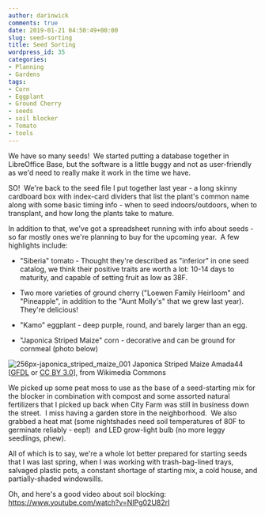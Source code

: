 ```yaml
---
author: darinwick
comments: true
date: 2019-01-21 04:50:49+00:00
slug: seed-sorting
title: Seed Sorting
wordpress_id: 35
categories:
- Planning
- Gardens
tags:
- Corn
- Eggplant
- Ground Cherry
- seeds
- soil blocker
- Tomato
- tools
---
```


We have so many seeds!  We started putting a database together in LibreOffice Base, but the software is a little buggy and not as user-friendly as we'd need to really make it work in the time we have.

SO!  We're back to the seed file I put together last year - a long skinny cardboard box with index-card dividers that list the plant's common name along with some basic timing info - when to seed indoors/outdoors, when to transplant, and how long the plants take to mature.

In addition to that, we've got a spreadsheet running with info about seeds - so far mostly ones we're planning to buy for the upcoming year.  A few highlights include:



	
  * "Siberia" tomato - Thought they're described as "inferior" in one seed catalog, we think their positive traits are worth a lot: 10-14 days to maturity, and capable of setting fruit as low as 38F.

	
  * Two more varieties of ground cherry ("Loewen Family Heirloom" and "Pineapple", in addition to the "Aunt Molly's" that we grew last year).  They're delicious!

	
  * "Kamo" eggplant - deep purple, round, and barely larger than an egg.

	
  * "Japonica Striped Maize" corn - decorative and can be ground for cornmeal (photo below)




![256px-japonica_striped_maize_001](https://gardensofrainbowhome.files.wordpress.com/2019/01/256px-japonica_striped_maize_001.jpg)
    Japonica Striped Maize
Amada44 [[GFDL](http://www.gnu.org/copyleft/fdl.html) or [CC BY 3.0](https://creativecommons.org/licenses/by/3.0)], from Wikimedia Commons


We picked up some peat moss to use as the base of a seed-starting mix for the blocker in combination with compost and some assorted natural fertilizers that I picked up back when City Farm was still in business down the street.  I miss having a garden store in the neighborhood.  We also grabbed a heat mat (some nightshades need soil temperatures of 80F to germinate reliably - eep!)  and LED grow-light bulb (no more leggy seedlings, phew).

All of which is to say, we're a whole lot better prepared for starting seeds that I was last spring, when I was working with trash-bag-lined trays, salvaged plastic pots, a constant shortage of starting mix, a cold house, and partially-shaded windowsills.

Oh, and here's a good video about soil blocking: https://www.youtube.com/watch?v=NIPg02U82rI
